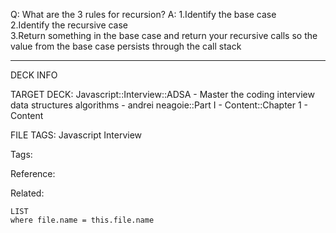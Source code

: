 Q: What are the 3 rules for recursion?
A: 1.Identify the base case  
2.Identify the recursive case  
3.Return something in the base case and return your recursive calls so the value from the base case persists through the call stack
<!--ID: 1690026322251-->

---

DECK INFO

TARGET DECK: Javascript::Interview::ADSA - Master the coding interview data structures algorithms - andrei neagoie::Part I - Content::Chapter 1 - Content

FILE TAGS: Javascript Interview

Tags:

Reference:

Related:

```dataview
LIST
where file.name = this.file.name
```
